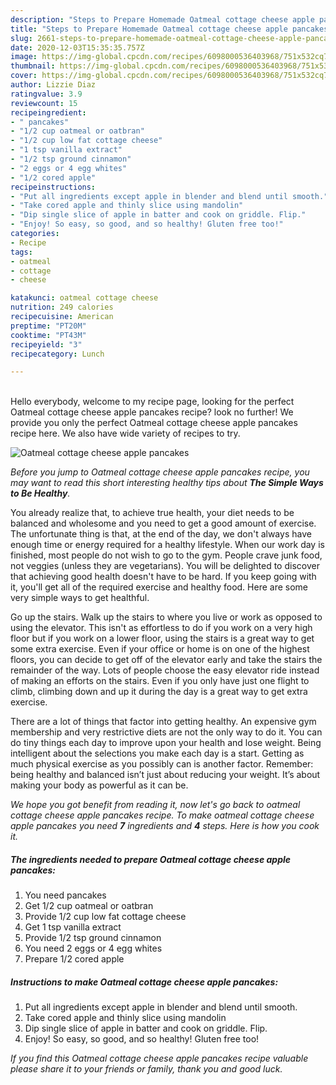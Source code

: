 ```yaml
---
description: "Steps to Prepare Homemade Oatmeal cottage cheese apple pancakes"
title: "Steps to Prepare Homemade Oatmeal cottage cheese apple pancakes"
slug: 2661-steps-to-prepare-homemade-oatmeal-cottage-cheese-apple-pancakes
date: 2020-12-03T15:35:35.757Z
image: https://img-global.cpcdn.com/recipes/6098000536403968/751x532cq70/oatmeal-cottage-cheese-apple-pancakes-recipe-main-photo.jpg
thumbnail: https://img-global.cpcdn.com/recipes/6098000536403968/751x532cq70/oatmeal-cottage-cheese-apple-pancakes-recipe-main-photo.jpg
cover: https://img-global.cpcdn.com/recipes/6098000536403968/751x532cq70/oatmeal-cottage-cheese-apple-pancakes-recipe-main-photo.jpg
author: Lizzie Diaz
ratingvalue: 3.9
reviewcount: 15
recipeingredient:
- " pancakes"
- "1/2 cup oatmeal or oatbran"
- "1/2 cup low fat cottage cheese"
- "1 tsp vanilla extract"
- "1/2 tsp ground cinnamon"
- "2 eggs or 4 egg whites"
- "1/2 cored apple"
recipeinstructions:
- "Put all ingredients except apple in blender and blend until smooth."
- "Take cored apple and thinly slice using mandolin"
- "Dip single slice of apple in batter and cook on griddle. Flip."
- "Enjoy! So easy, so good, and so healthy! Gluten free too!"
categories:
- Recipe
tags:
- oatmeal
- cottage
- cheese

katakunci: oatmeal cottage cheese 
nutrition: 249 calories
recipecuisine: American
preptime: "PT20M"
cooktime: "PT43M"
recipeyield: "3"
recipecategory: Lunch

---
```

<br>
Hello everybody, welcome to my recipe page, looking for the perfect Oatmeal cottage cheese apple pancakes recipe? look no further! We provide you only the perfect Oatmeal cottage cheese apple pancakes recipe here. We also have wide variety of recipes to try.
<br>


![Oatmeal cottage cheese apple pancakes](https://img-global.cpcdn.com/recipes/6098000536403968/751x532cq70/oatmeal-cottage-cheese-apple-pancakes-recipe-main-photo.jpg)

<i>Before you jump to Oatmeal cottage cheese apple pancakes recipe, you may want to read this short interesting healthy tips about <strong>The Simple Ways to Be Healthy</strong>.</i>

You already realize that, to achieve true health, your diet needs to be balanced and wholesome and you need to get a good amount of exercise. The unfortunate thing is that, at the end of the day, we don't always have enough time or energy required for a healthy lifestyle. When our work day is finished, most people do not wish to go to the gym. People crave junk food, not veggies (unless they are vegetarians). You will be delighted to discover that achieving good health doesn't have to be hard. If you keep going with it, you'll get all of the required exercise and healthy food. Here are some very simple ways to get healthful.

Go up the stairs. Walk up the stairs to where you live or work as opposed to using the elevator. This isn't as effortless to do if you work on a very high floor but if you work on a lower floor, using the stairs is a great way to get some extra exercise. Even if your office or home is on one of the highest floors, you can decide to get off of the elevator early and take the stairs the remainder of the way. Lots of people choose the easy elevator ride instead of making an efforts on the stairs. Even if you only have just one flight to climb, climbing down and up it during the day is a great way to get extra exercise. 

There are a lot of things that factor into getting healthy. An expensive gym membership and very restrictive diets are not the only way to do it. You can do tiny things each day to improve upon your health and lose weight. Being intelligent about the selections you make each day is a start. Getting as much physical exercise as you possibly can is another factor. Remember: being healthy and balanced isn’t just about reducing your weight. It’s about making your body as powerful as it can be. 


<i>We hope you got benefit from reading it, now let's go back to oatmeal cottage cheese apple pancakes recipe. To make oatmeal cottage cheese apple pancakes you need <strong>7</strong> ingredients and <strong>4</strong> steps. Here is how you cook it.
</i>

##### The ingredients needed to prepare Oatmeal cottage cheese apple pancakes:

1. You need  pancakes
1. Get 1/2 cup oatmeal or oatbran
1. Provide 1/2 cup low fat cottage cheese
1. Get 1 tsp vanilla extract
1. Provide 1/2 tsp ground cinnamon
1. You need 2 eggs or 4 egg whites
1. Prepare 1/2 cored apple


##### Instructions to make Oatmeal cottage cheese apple pancakes:

1. Put all ingredients except apple in blender and blend until smooth.
1. Take cored apple and thinly slice using mandolin
1. Dip single slice of apple in batter and cook on griddle. Flip.
1. Enjoy! So easy, so good, and so healthy! Gluten free too!


<i>If you find this Oatmeal cottage cheese apple pancakes recipe valuable please share it to your friends or family, thank you and good luck.</i>
